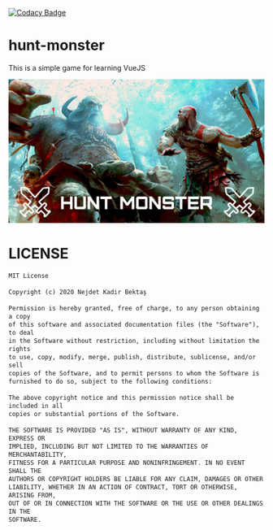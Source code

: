 [![Codacy Badge](https://app.codacy.com/project/badge/Grade/eda841d8f3ab43408307ae651e6e9c70)](https://www.codacy.com/gh/nejdetkadir/hunt-monster/dashboard?utm_source=github.com&amp;utm_medium=referral&amp;utm_content=nejdetkadir/hunt-monster&amp;utm_campaign=Badge_Grade)

# hunt-monster
This is a simple game for learning VueJS

![cover](doc/cover.jpg)

# LICENSE
```
MIT License

Copyright (c) 2020 Nejdet Kadir Bektaş

Permission is hereby granted, free of charge, to any person obtaining a copy
of this software and associated documentation files (the "Software"), to deal
in the Software without restriction, including without limitation the rights
to use, copy, modify, merge, publish, distribute, sublicense, and/or sell
copies of the Software, and to permit persons to whom the Software is
furnished to do so, subject to the following conditions:

The above copyright notice and this permission notice shall be included in all
copies or substantial portions of the Software.

THE SOFTWARE IS PROVIDED "AS IS", WITHOUT WARRANTY OF ANY KIND, EXPRESS OR
IMPLIED, INCLUDING BUT NOT LIMITED TO THE WARRANTIES OF MERCHANTABILITY,
FITNESS FOR A PARTICULAR PURPOSE AND NONINFRINGEMENT. IN NO EVENT SHALL THE
AUTHORS OR COPYRIGHT HOLDERS BE LIABLE FOR ANY CLAIM, DAMAGES OR OTHER
LIABILITY, WHETHER IN AN ACTION OF CONTRACT, TORT OR OTHERWISE, ARISING FROM,
OUT OF OR IN CONNECTION WITH THE SOFTWARE OR THE USE OR OTHER DEALINGS IN THE
SOFTWARE.

```
